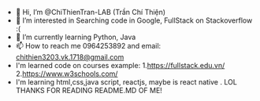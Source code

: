 - 👋 Hi, I’m @ChiThienTran-LAB (Trần Chí Thiện)
- 👀 I’m interested in Searching code in Google, FullStack on Stackoverflow :(
- 🌱 I’m currently learning Python, Java
- 📫 How to reach me 0964253892 and email: chithien3203.vk.1718@gmail.com
- I'm learned code on courses example: 
  1.https://fullstack.edu.vn/
  2.https://www.w3schools.com/
 - I'm learning html,css,java script, reactjs, maybe is react native . LOL
 THANKS FOR READING README.MD OF ME!   
<!---
ChiThienTran-LAB/ChiThienTran-LAB is a ✨ special ✨ repository because its `README.md` (this file) appears on your GitHub profile.
You can click the Preview link to take a look at your changes.
--->
